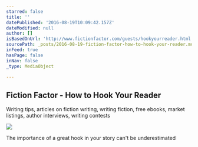 ```yaml
---
starred: false
title: ''
datePublished: '2016-08-19T10:09:42.157Z'
dateModified: null
author: []
isBasedOnUrl: 'http://www.fictionfactor.com/guests/hookyourreader.html'
sourcePath: _posts/2016-08-19-fiction-factor-how-to-hook-your-reader.md
inFeed: true
hasPage: false
inNav: false
_type: MediaObject

---
```

<article style=""><h1>Fiction Factor - How to Hook Your Reader</h1><p>Writing tips, articles on fiction writing, writing fiction, free ebooks, market listings, author interviews, writing contests</p><img src="http://www.fictionfactor.com/images/cover2.gif" /></article>

The importance of a great hook in your story can't be underestimated